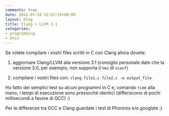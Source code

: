 ```yaml
---
comments: true
date: 2012-07-18 12:52:15+00:00
layout: blog
title: Clang + LLVM 3.1
categories:
- programming
- Unix
---
```


Se volete compilare i vostri files scritti in C con Clang allora dovete:



	
  1. aggiornare Clang/LLVM alla versione 3.1 (consiglio personale dato che la versione 3.0, per esempio, non supporta il `%ms` di `scanf`)

	
  2. compilare i vostri files con: `clang file1.c file2.c -o output_file`


Ho fatto dei semplici test su alcuni programmi in C e, comando `time` alla mano, i tempi di esecuzione sono pressochè identici (differiscono di pochi millisecondi a favore di GCC) :)

Per le differenze tra GCC e Clang guardate i test di Phoronix e/o googlate ;)
